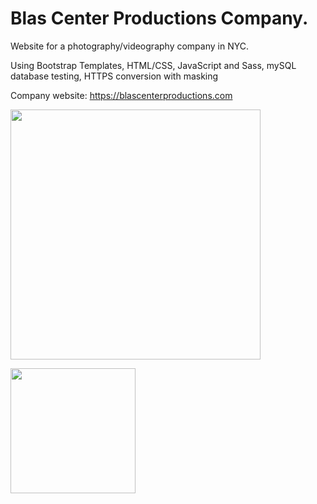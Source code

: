 # Blas Center Productions Company. 

Website for a photography/videography company in NYC.

Using Bootstrap Templates, HTML/CSS, JavaScript and Sass, mySQL database testing, HTTPS conversion with masking

Company website: https://blascenterproductions.com

<img src= "http://g.recordit.co/m1N80xSkhz.gif"  width=400></br>

 <img src="http://g.recordit.co/m1N80xSkhz.gif" width="200">
